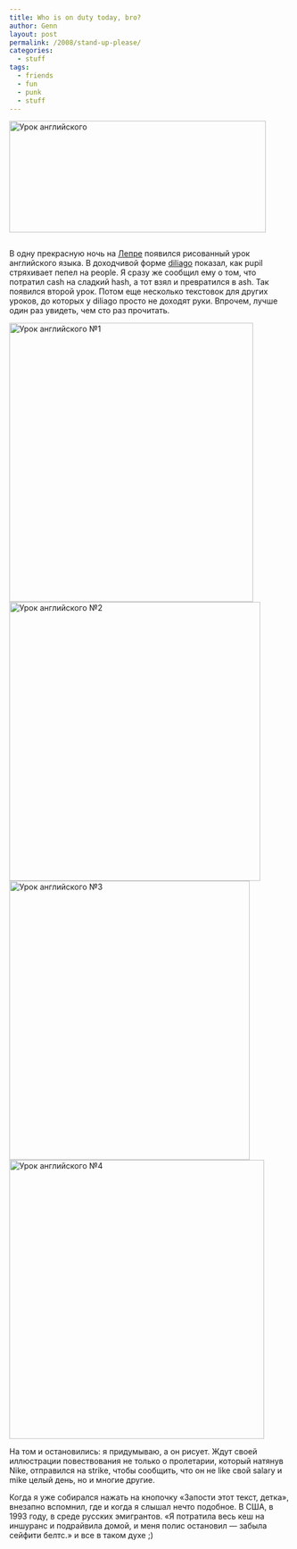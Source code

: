```yaml
---
title: Who is on duty today, bro?
author: Genn
layout: post
permalink: /2008/stand-up-please/
categories:
  - stuff
tags:
  - friends
  - fun
  - punk
  - stuff
---
```

<img src='http://mega.genn.org/=^_^=/uploads/2008/04/main.jpg' alt='Урок английского' style="padding-bottom: 15px"  width="460" height="200" />

В одну прекрасную ночь на [Лепре][1] появился рисованный урок английского языка. В доходчивой форме [diliago][2] показал, как pupil стряхивает пепел на people. Я сразу же сообщил ему о том, что потратил cash на сладкий hash, а тот взял и превратился в ash. Так появился второй урок. Потом еще несколько текстовок для других уроков, до которых у diliago просто не доходят руки. Впрочем, лучше один раз увидеть, чем сто раз прочитать.  
<!--more-->

  
<img src='http://mega.genn.org/=^_^=/uploads/2008/04/1.jpg' alt='Урок английского №1'  width="437" height="500" />

<img src='http://mega.genn.org/=^_^=/uploads/2008/04/2.jpg' alt='Урок английского №2'  width="450" height="500" />

<img src='http://mega.genn.org/=^_^=/uploads/2008/04/3.jpg' alt='Урок английского №3'  width="431" height="500" />

<img src='http://mega.genn.org/=^_^=/uploads/2008/04/4.jpg' alt='Урок английского №4'  width="457" height="500" />

На том и остановились: я придумываю, а он рисует. Ждут своей иллюстрации повествования не только о пролетарии, который натянув Nike, отправился на strike, чтобы сообщить, что он не like свой salary и mike целый день, но и многие другие.

Когда я уже собирался нажать на кнопочку «Запости этот текст, детка», внезапно вспомнил, где и когда я слышал нечто подобное. В США, в 1993 году, в среде русских эмигрантов. «Я потратила весь кеш на иншуранс и подрайвила домой, и меня полис остановил — забыла сейфити белтс.» и все в таком духе ;)

 [1]: http://leprosorium.ru/
 [2]: http://diliago.livejournal.com/
